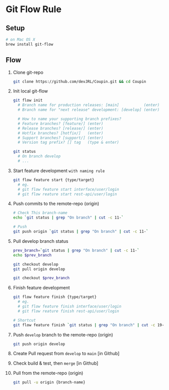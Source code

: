 # Git Flow Rule

## Setup

  ```bash
  # on Mac OS X
  brew install git-flow
  ```

## Flow

1. Clone git-repo

   ```bash
   git clone https://github.com/devJRL/Coupin.git && cd Coupin
   ```

2. Init local git-flow

   ```bash
   git flow init
     # Branch name for production releases: [main]           (enter)
     # Branch name for "next release" development: [develop] (enter)

     # How to name your supporting branch prefixes?
     # Feature branches? [feature/] (enter)
     # Release branches? [release/] (enter)
     # Hotfix branches? [hotfix/]   (enter)
     # Support branches? [support/] (enter)
     # Version tag prefix? [] tag   (type & enter)

   git status
     # On branch develop
     # ...
   ```

3. Start feature development `with naming rule`

   ```bash
   git flow feature start {type/target}
     # eg.
     # git flow feature start interface/user/login
     # git flow reature start rest-api/user/login
   ```

4. Push commits to the remote-repo (origin)

   ```bash
   # Check This branch-name
   echo `git status | grep "On branch" | cut -c 11-`

   # Push
   git push origin `git status | grep "On branch" | cut -c 11-`
   ```

5. Pull develop branch status

   ```bash
   prev_branch=`git status | grep "On branch" | cut -c 11-`
   echo $prev_branch

   git checkout develop
   git pull origin develop

   git checkout $prev_branch
   ```

6. Finish feature development

   ```bash
   git flow feature finish {type/target}
     # eg.
     # git flow feature finish interface/user/login
     # git flow reature finish rest-api/user/login
   ```

   ```bash
   # Shortcut
   git flow feature finish `git status | grep "On branch" | cut -c 19-`
   ```

7. Push `develop` branch to the remote-repo (origin)

   ```bash
   git push origin develop
   ```

8. Create Pull request from `develop` to `main` [in Github]

9. Check build & test, then `merge` [in Github]

10. Pull from the remote-repo (origin)

    ```bash
    git pull -u origin {branch-name}
    ```
